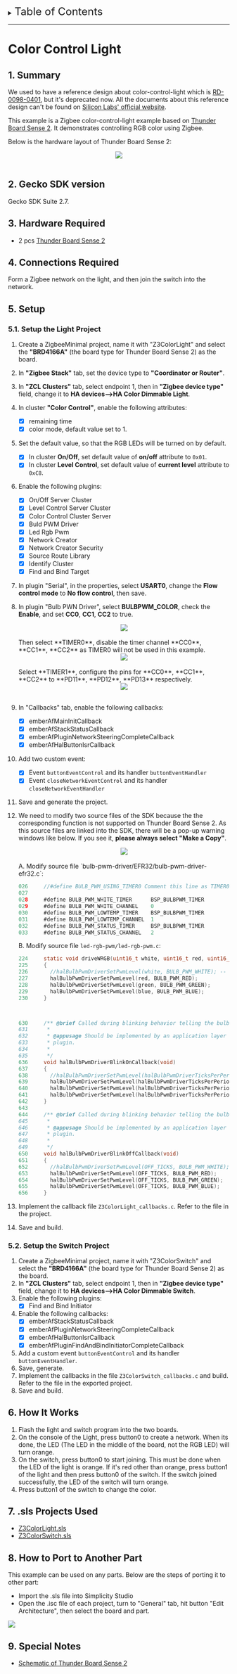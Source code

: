 <details>
<summary><font size=5>Table of Contents</font> </summary>  

- [Color Control Light](#color-control-light)
  - [1. Summary](#1-summary)
  - [2. Gecko SDK version](#2-gecko-sdk-version)
  - [3. Hardware Required](#3-hardware-required)
  - [4. Connections Required](#4-connections-required)
  - [5. Setup](#5-setup)
    - [5.1. Setup the Light Project](#51-setup-the-light-project)
    - [5.2. Setup the Switch Project](#52-setup-the-switch-project)
  - [6. How It Works](#6-how-it-works)
  - [7. .sls Projects Used](#7-sls-projects-used)
  - [8. How to Port to Another Part](#8-how-to-port-to-another-part)
  - [9. Special Notes](#9-special-notes)
</details>

********

# Color Control Light

## 1. Summary ##
We used to have a reference design about color-control-light which is [RD-0098-0401]([RD-0098-0401](https://www.digikey.com/product-detail/en/silicon-labs/RD-0098-0401/336-4193-ND/7697497)), but it's deprecated now. All the documents about this reference design can't be found on [Silicon Labs' official website](https://www.silabs.com/).

This example is a Zigbee color-control-light example based on [Thunder Board Sense 2](https://www.silabs.com/development-tools/thunderboard/thunderboard-sense-two-kit). It demonstrates controlling RGB color using Zigbee.  

Below is the hardware layout of Thunder Board Sense 2:

<div align="center">
	<img src="files/ZB-Zigbee-Color-Control-Light-On-TBS2/thunder-board-s2.png">
</div>
</br>

## 2. Gecko SDK version ##
Gecko SDK Suite 2.7.

## 3. Hardware Required ##
- 2 pcs [Thunder Board Sense 2](https://www.silabs.com/development-tools/thunderboard/thunderboard-sense-two-kit)

## 4. Connections Required ##
Form a Zigbee network on the light, and then join the switch into the network.

## 5. Setup ##
### 5.1. Setup the Light Project
1. Create a ZigbeeMinimal project, name it with "Z3ColorLight" and select the **"BRD4166A"** (the board type for Thunder Board Sense 2) as the board.
2. In **"Zigbee Stack"** tab, set the device type to **"Coordinator or Router"**.
3. In **"ZCL Clusters"** tab, select endpoint 1, then in **"Zigbee device type"** field, change it to **HA devices-->HA Color Dimmable Light**. 
4. In cluster **"Color Control"**, enable the following attributes:  
    - [x] remaining time
    - [x] color mode, default value set to 1.
5. Set the default value, so that the RGB LEDs will be turned on by default.
	- [x] In cluster **On/Off**, set default value of **on/off** attribute to `0x01`.
	- [x] In cluster **Level Control**, set default value of **current level** attribute to `0xC8`.
6. Enable the following plugins:  
    - [x] On/Off Server Cluster
	- [x] Level Control Server Cluster
	- [x] Color Control Cluster Server
    - [x] Buld PWM Driver    
    - [x] Led Rgb Pwm    
    - [x] Network Creator
    - [x] Network Creator Security
    - [x] Source Route Library 
    - [x] Identify Cluster
    - [x] Find and Bind Target
7. In plugin "Serial", in the properties, select **USART0**, change the **Flow control mode** to **No flow control**, then save.
8. In plugin "Bulb PWN Driver", select **BULBPWM_COLOR**, check the **Enable**, and set **CC0**, **CC1**, **CC2** to true.  
	<div align="center">
		<img src="files/ZB-Zigbee-Color-Control-Light-On-TBS2/bulbpwm_color.png">
	</div>
	<br>
	Then select **TIMER0**, disable the timer channel **CC0**, **CC1**, **CC2** as TIMER0 will not be used in this example.
	<div align="center">
		<img src="files/ZB-Zigbee-Color-Control-Light-On-TBS2/timer0.png">
	</div>
	<br>
	Select **TIMER1**, configure the pins for **CC0**, **CC1**, **CC2** to **PD11**, **PD12**, **PD13** respectively.
	<div align="center">
		<img src="files/ZB-Zigbee-Color-Control-Light-On-TBS2/timer1.png">
	</div>
	<br>		
9. In "Callbacks" tab, enable the following callbacks:
      - [x] emberAfMainInitCallback
      - [x] emberAfStackStatusCallback
      - [x] emberAfPluginNetworkSteeringCompleteCallback
      - [x] emberAfHalButtonIsrCallback
10. Add two custom event:
	- [x] Event `buttonEventControl` and its handler `buttonEventHandler`
	- [x] Event `closeNetworkEventControl` and its handler `closeNetworkEventHandler`
11. Save and generate the project.
12. We need to modify two source files of the SDK because the the corresponding function is not supported on Thunder Board Sense 2. As this source files are linked into the SDK, there will be a pop-up warning windows like below. If you see it, **please always select "Make a Copy"**.  
	<div align="center">
		<img src="files/ZB-Zigbee-Color-Control-Light-On-TBS2/Make-A-Copy.png">
	</div>
	<br>
	A. Modify source file `bulb-pwm-driver/EFR32/bulb-pwm-driver-efr32.c`:  
	
	``` C
	026		//#define BULB_PWM_USING_TIMER0 Comment this line as TIMER0 is used by the stack
	027
	028		#define BULB_PWM_WHITE_TIMER      BSP_BULBPWM_TIMER
	029		#define BULB_PWM_WHITE_CHANNEL    0
	030		#define BULB_PWM_LOWTEMP_TIMER    BSP_BULBPWM_TIMER
	031		#define BULB_PWM_LOWTEMP_CHANNEL  1
	032		#define BULB_PWM_STATUS_TIMER     BSP_BULBPWM_TIMER
	033		#define BULB_PWM_STATUS_CHANNEL   2
	```  
	B. Modify source file `led-rgb-pwm/led-rgb-pwm.c`:  
	``` C
	224		static void driveWRGB(uint16_t white, uint16_t red, uint16_t green, uint16_t blue)
	225		{
	226		  //halBulbPwmDriverSetPwmLevel(white, BULB_PWM_WHITE); -- comment this line
	227		  halBulbPwmDriverSetPwmLevel(red, BULB_PWM_RED);
	228		  halBulbPwmDriverSetPwmLevel(green, BULB_PWM_GREEN);
	229		  halBulbPwmDriverSetPwmLevel(blue, BULB_PWM_BLUE);
	230		}



	630		/** @brief Called during blinking behavior telling the bulb implementation to turn the bulb on.
	631		 *
	632		 * @appusage Should be implemented by an application layer configuration
	633		 * plugin.
	634		 *
	635		 */
	636		void halBulbPwmDriverBlinkOnCallback(void)
	637		{
	638		  //halBulbPwmDriverSetPwmLevel(halBulbPwmDriverTicksPerPeriod(), BULB_PWM_WHITE); -- comment this line
	639		  halBulbPwmDriverSetPwmLevel(halBulbPwmDriverTicksPerPeriod(), BULB_PWM_RED);
	640		  halBulbPwmDriverSetPwmLevel(halBulbPwmDriverTicksPerPeriod(), BULB_PWM_GREEN);
	641		  halBulbPwmDriverSetPwmLevel(halBulbPwmDriverTicksPerPeriod(), BULB_PWM_BLUE);
	642		}
	643
	644		/** @brief Called during blinking behavior telling the bulb implementation to turn the bulb off.
	645		 *
	646		 * @appusage Should be implemented by an application layer configuration
	647		 * plugin.
	648		 *
	649		 */
	650		void halBulbPwmDriverBlinkOffCallback(void)
	651		{
	652		  //halBulbPwmDriverSetPwmLevel(OFF_TICKS, BULB_PWM_WHITE); -- comment this line
	653		  halBulbPwmDriverSetPwmLevel(OFF_TICKS, BULB_PWM_RED);
	654		  halBulbPwmDriverSetPwmLevel(OFF_TICKS, BULB_PWM_GREEN);
	655		  halBulbPwmDriverSetPwmLevel(OFF_TICKS, BULB_PWM_BLUE);
	656		}
	```  
13. Implement the callback file `Z3ColorLight_callbacks.c`. Refer to the file in the project.
14. Save and build. 


### 5.2. Setup the Switch Project
1. Create a ZigbeeMinimal project, name it with "Z3ColorSwitch" and select the **"BRD4166A"** (the board type for Thunder Board Sense 2) as the board.
2. In **"ZCL Clusters"** tab, select endpoint 1, then in **"Zigbee device type"** field, change it to **HA devices-->HA Color Dimmable Switch**. 
3. Enable the following plugins:
	- [x] Find and Bind Initiator
4. Enable the following callbacks:
	- [x] emberAfStackStatusCallback
	- [x] emberAfPluginNetworkSteeringCompleteCallback
	- [x] emberAfHalButtonIsrCallback
	- [x] emberAfPluginFindAndBindInitiatorCompleteCallback
5. Add a custom event `buttonEventControl` and its handler `buttonEventHandler`.
6. Save, generate.
7. Implement the callbacks in the file `Z3ColorSwitch_callbacks.c` and build. Refer to the file in the exported project.
8. Save and build.

## 6. How It Works ##
1. Flash the light and switch program into the two boards.
2. On the console of the Light, press button0 to create a network. When its done, the LED (The LED in the middle of the board, not the RGB LED) will turn orange.
3. On the switch, press button0 to start joining. This must be done when the LED of the light is orange. If it's red other than orange, press button1 of the light and then press button0 of the switch. If the switch joined successfully, the LED of the switch will turn orange.
4. Press button1 of the switch to change the color.


## 7. .sls Projects Used ##
- [Z3ColorLight.sls](files/ZB-Zigbee-Color-Control-Light-On-TBS2/Z3ColorLight.sls)
- [Z3ColorSwitch.sls](files/ZB-Zigbee-Color-Control-Light-On-TBS2/Z3ColorSwitch.sls)

## 8. How to Port to Another Part ##
This example can be used on any parts. Below are the steps of porting it to other part:
- Import the .sls file into Simplicity Studio
- Open the .isc file of each project, turn to "General" tab, hit button "Edit Architecture", then select the board and part.

![](files/ZB-Zigbee-Color-Control-Light-On-TBS2/Change-Part.png)

## 9. Special Notes ##
- [Schematic of Thunder Board Sense 2](https://www.silabs.com/documents/public/schematic-files/TBSense2-BRD4166A-D00-schematic.pdf)
